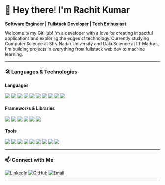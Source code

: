 # 👋 Hey there! I'm Rachit Kumar

**Software Engineer | Fullstack Developer | Tech Enthusiast**

Welcome to my GitHub! I’m a developer with a love for creating impactful applications and exploring the edges of technology. Currently studying Computer Science at Shiv Nadar University and Data Science at IIT Madras, I'm building projects in everything from fullstack web dev to machine learning.

---

### 🛠️ Languages & Technologies

#### **Languages**
<p>
  <img src="https://img.shields.io/badge/Python-3776AB?style=for-the-badge&logo=python&logoColor=white" />
  <img src="https://img.shields.io/badge/Golang-00ADD8?style=for-the-badge&logo=go&logoColor=white" />
  <img src="https://img.shields.io/badge/Kotlin-0095D5?style=for-the-badge&logo=kotlin&logoColor=white" />
  <img src="https://img.shields.io/badge/C-A8B9CC?style=for-the-badge&logo=c&logoColor=white" />
  <img src="https://img.shields.io/badge/Swift-FA7343?style=for-the-badge&logo=swift&logoColor=white" />
  <img src="https://img.shields.io/badge/Java-007396?style=for-the-badge&logo=java&logoColor=white" />
  <img src="https://img.shields.io/badge/JavaScript-F7DF1E?style=for-the-badge&logo=javascript&logoColor=black" />
  <img src="https://img.shields.io/badge/SQL-336791?style=for-the-badge&logo=postgresql&logoColor=white" />
  <img src="https://img.shields.io/badge/HTML-E34F26?style=for-the-badge&logo=html5&logoColor=white" />
  <img src="https://img.shields.io/badge/CSS-1572B6?style=for-the-badge&logo=css3&logoColor=white" />
</p>

#### **Frameworks & Libraries**
<p>
  <img src="https://img.shields.io/badge/Django-092E20?style=for-the-badge&logo=django&logoColor=white" />
  <img src="https://img.shields.io/badge/Flask-000000?style=for-the-badge&logo=flask&logoColor=white" />
  <img src="https://img.shields.io/badge/React-61DAFB?style=for-the-badge&logo=react&logoColor=black" />
  <img src="https://img.shields.io/badge/SvelteKit-FF3E00?style=for-the-badge&logo=svelte&logoColor=white" />
  <img src="https://img.shields.io/badge/Next.js-000000?style=for-the-badge&logo=next.js&logoColor=white" />
  <img src="https://img.shields.io/badge/WordPress-21759B?style=for-the-badge&logo=wordpress&logoColor=white" />
</p>

#### **Tools**
<p>
  <img src="https://img.shields.io/badge/Git-F05032?style=for-the-badge&logo=git&logoColor=white" />
  <img src="https://img.shields.io/badge/Docker-2496ED?style=for-the-badge&logo=docker&logoColor=white" />
  <img src="https://img.shields.io/badge/Caddy-55C100?style=for-the-badge&logo=caddy&logoColor=white" />
  <img src="https://img.shields.io/badge/Microsoft%20Azure-0078D4?style=for-the-badge&logo=microsoft-azure&logoColor=white" />
  <img src="https://img.shields.io/badge/Google%20Cloud-4285F4?style=for-the-badge&logo=google-cloud&logoColor=white" />
  <img src="https://img.shields.io/badge/Visual%20Studio-5C2D91?style=for-the-badge&logo=visual-studio&logoColor=white" />
  <img src="https://img.shields.io/badge/PyCharm-000000?style=for-the-badge&logo=pycharm&logoColor=white" />
  <img src="https://img.shields.io/badge/IntelliJ-000000?style=for-the-badge&logo=intellij-idea&logoColor=white" />
  <img src="https://img.shields.io/badge/WebStorm-000000?style=for-the-badge&logo=webstorm&logoColor=white" />
</p>

---

### 📫 Connect with Me

[![LinkedIn](https://img.shields.io/badge/LinkedIn-blue?style=flat&logo=linkedin)](https://www.linkedin.com/in/rachit-kumar-7826361b9/)
[![GitHub](https://img.shields.io/badge/GitHub-black?style=flat&logo=github)](https://github.com/rachitkumar205)
[![Email](https://img.shields.io/badge/Email-red?style=flat&logo=gmail)](mailto:therachitkumar@gmail.com)

---

